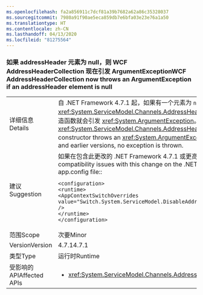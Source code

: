 ```yaml
---
ms.openlocfilehash: fa2a856911c7dcf81a39b7682a62a86c35328037
ms.sourcegitcommit: 7980a91f90ae5eca859db7e6bfa03e23e76a1a50
ms.translationtype: HT
ms.contentlocale: zh-CN
ms.lasthandoff: 04/13/2020
ms.locfileid: "81275564"
---
```

### <a name="wcf-addressheadercollection-now-throws-an-argumentexception-if-an-addressheader-element-is-null"></a><span data-ttu-id="61b1e-101">如果 addressHeader 元素为 null，则 WCF AddressHeaderCollection 现在引发 ArgumentException</span><span class="sxs-lookup"><span data-stu-id="61b1e-101">WCF AddressHeaderCollection now throws an ArgumentException if an addressHeader element is null</span></span>

|   |   |
|---|---|
|<span data-ttu-id="61b1e-102">详细信息</span><span class="sxs-lookup"><span data-stu-id="61b1e-102">Details</span></span>|<span data-ttu-id="61b1e-103">自 .NET Framework 4.7.1 起，如果有一个元素为 <code>null</code>，<xref:System.ServiceModel.Channels.AddressHeaderCollection.%23ctor(System.Collections.Generic.IEnumerable{System.ServiceModel.Channels.AddressHeader})> 构造函数就会引发 <xref:System.ArgumentException>。</span><span class="sxs-lookup"><span data-stu-id="61b1e-103">Starting with the .NET Framework 4.7.1, the <xref:System.ServiceModel.Channels.AddressHeaderCollection.%23ctor(System.Collections.Generic.IEnumerable{System.ServiceModel.Channels.AddressHeader})> constructor throws an <xref:System.ArgumentException> if one of the elements is <code>null</code>.</span></span> <span data-ttu-id="61b1e-104">在 .NET Framework 4.7 和更低版本中，不引发异常。</span><span class="sxs-lookup"><span data-stu-id="61b1e-104">In the .NET Framework 4.7 and earlier versions, no exception is thrown.</span></span>|
|<span data-ttu-id="61b1e-105">建议</span><span class="sxs-lookup"><span data-stu-id="61b1e-105">Suggestion</span></span>|<span data-ttu-id="61b1e-106">如果在包含此更改的 .NET Framework 4.7.1 或更高版本中遇到兼容性问题，可以通过在 app.config 文件的 <code>&lt;runtime&gt;</code> 部分添加下面的代码行选择退出它：</span><span class="sxs-lookup"><span data-stu-id="61b1e-106">If you encounter compatibility issues with this change on the .NET Framework 4.7.1 or a later version, you can opt-out of it by adding the following line to the <code>&lt;runtime&gt;</code> section of the app.config file::</span></span><pre><code class="lang-xml">&lt;configuration&gt;&#13;&#10;&lt;runtime&gt;&#13;&#10;&lt;AppContextSwitchOverrides value=&quot;Switch.System.ServiceModel.DisableAddressHeaderCollectionValidation=true&quot; /&gt;&#13;&#10;&lt;/runtime&gt;&#13;&#10;&lt;/configuration&gt;&#13;&#10;</code></pre>|
|<span data-ttu-id="61b1e-107">范围</span><span class="sxs-lookup"><span data-stu-id="61b1e-107">Scope</span></span>|<span data-ttu-id="61b1e-108">次要</span><span class="sxs-lookup"><span data-stu-id="61b1e-108">Minor</span></span>|
|<span data-ttu-id="61b1e-109">Version</span><span class="sxs-lookup"><span data-stu-id="61b1e-109">Version</span></span>|<span data-ttu-id="61b1e-110">4.7.1</span><span class="sxs-lookup"><span data-stu-id="61b1e-110">4.7.1</span></span>|
|<span data-ttu-id="61b1e-111">类型</span><span class="sxs-lookup"><span data-stu-id="61b1e-111">Type</span></span>|<span data-ttu-id="61b1e-112">运行时</span><span class="sxs-lookup"><span data-stu-id="61b1e-112">Runtime</span></span>|
|<span data-ttu-id="61b1e-113">受影响的 API</span><span class="sxs-lookup"><span data-stu-id="61b1e-113">Affected APIs</span></span>|<ul><li><xref:System.ServiceModel.Channels.AddressHeaderCollection.%23ctor(System.Collections.Generic.IEnumerable{System.ServiceModel.Channels.AddressHeader})></li></ul>|
